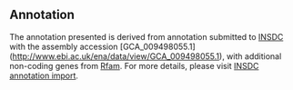 
Annotation
----------

The annotation presented is derived from annotation submitted to
[INSDC](http://www.insdc.org) with the assembly accession [GCA\_009498055.1]
(http://www.ebi.ac.uk/ena/data/view/GCA_009498055.1),
with additional non-coding genes from
[Rfam](http://rfam.xfam.org/). For more details, please visit [INSDC
annotation import](http://ensemblgenomes.org/info/data/insdc_annotation).
